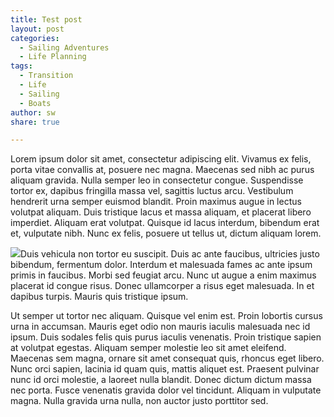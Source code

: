```yaml
---
title: Test post
layout: post
categories:
  - Sailing Adventures
  - Life Planning
tags:
  - Transition
  - Life
  - Sailing
  - Boats
author: sw
share: true

---
```


Lorem ipsum dolor sit amet, consectetur adipiscing elit. Vivamus ex felis, porta vitae convallis at, posuere nec magna. Maecenas sed nibh ac purus aliquam gravida. Nulla semper leo in consectetur congue. Suspendisse tortor ex, dapibus fringilla massa vel, sagittis luctus arcu. Vestibulum hendrerit urna semper euismod blandit. Proin maximus augue in lectus volutpat aliquam. Duis tristique lacus et massa aliquam, et placerat libero imperdiet. Aliquam erat volutpat. Quisque id lacus interdum, bibendum erat et, vulputate nibh. Nunc ex felis, posuere ut tellus ut, dictum aliquam lorem.

![](http://)Duis vehicula non tortor eu suscipit. Duis ac ante faucibus, ultricies justo bibendum, fermentum dolor. Interdum et malesuada fames ac ante ipsum primis in faucibus. Morbi sed feugiat arcu. Nunc ut augue a enim maximus placerat id congue risus. Donec ullamcorper a risus eget malesuada. In et dapibus turpis. Mauris quis tristique ipsum.

Ut semper ut tortor nec aliquam. Quisque vel enim est. Proin lobortis cursus urna in accumsan. Mauris eget odio non mauris iaculis malesuada nec id ipsum. Duis sodales felis quis purus iaculis venenatis. Proin tristique sapien at volutpat egestas. Aliquam semper molestie leo sit amet eleifend. Maecenas sem magna, ornare sit amet consequat quis, rhoncus eget libero. Nunc orci sapien, lacinia id quam quis, mattis aliquet est. Praesent pulvinar nunc id orci molestie, a laoreet nulla blandit. Donec dictum dictum massa nec porta. Fusce venenatis gravida dolor vel tincidunt. Aliquam in vulputate magna. Nulla gravida urna nulla, non auctor justo porttitor sed.